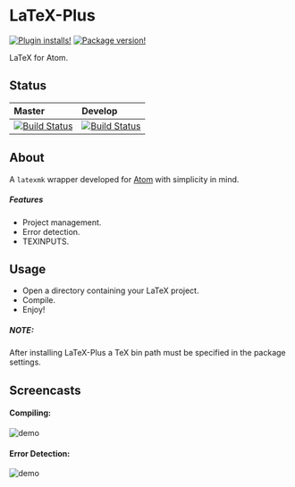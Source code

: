 # LaTeX-Plus

[![Plugin installs!](https://img.shields.io/apm/dm/latex-plus.svg?style=flat-square)](https://atom.io/packages/latex-plus)
[![Package version!](https://img.shields.io/apm/v/latex-plus.svg?style=flat-square)](https://atom.io/packages/latex-plus)

LaTeX for Atom.

## Status
| Master | Develop |
|:-----------|:------------|
| [![Build Status](https://travis-ci.org/andrewrynhard/atom-latex-plus.svg?branch=master)](https://travis-ci.org/andrewrynhard/atom-latex-plus)       |        [![Build Status](https://travis-ci.org/andrewrynhard/atom-latex-plus.svg?branch=develop)](https://travis-ci.org/andrewrynhard/atom-latex-plus)

## About
  A `latexmk` wrapper developed for [Atom](https://atom.io) with simplicity in mind.
##### Features
  * Project management.
  * Error detection.
  * TEXINPUTS.

## Usage
  * Open a directory containing your LaTeX project.
  * Compile.
  * Enjoy!

#####  NOTE:
After installing LaTeX-Plus a TeX bin path must be specified in the package settings.
## Screencasts
#### Compiling:
![demo](https://cloud.githubusercontent.com/assets/3383143/9396324/eaa8358e-4748-11e5-8385-1a55967daeb4.gif)

#### Error Detection:
![demo](https://cloud.githubusercontent.com/assets/3383143/9396324/eaa8358e-4748-11e5-8385-1a55967daeb4.gif)
